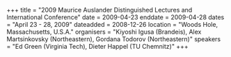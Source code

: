 +++
title = "2009 Maurice Auslander Distinguished Lectures and International Conference"
date = 2009-04-23
enddate = 2009-04-28
dates = "April 23 - 28, 2009"
dateadded = 2008-12-26
location = "Woods Hole, Massachusetts, U.S.A."
organisers = "Kiyoshi Igusa (Brandeis), Alex Martsinkovsky (Northeastern), Gordana Todorov (Northeastern)"
speakers = "Ed Green (Virginia Tech), Dieter Happel (TU Chemnitz)"
+++
